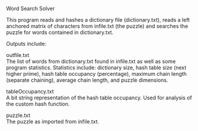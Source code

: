 Word Search Solver

This program reads and hashes a dictionary file (dictionary.txt), reads a left anchored matrix of characters from infile.txt (the puzzle) and searches the puzzle for words contained in dictionary.txt.

Outputs include:

   outfile.txt 		 
     The list of words from dictionary.txt found in infile.txt as well as some program statistics.
     Statistics include: dictionary size, hash table size (next higher prime), hash table occupancy (percentage),
 			             maximum chain length (separate chaining), average chain length, and puzzle dimensions.
 			             
   tableOccupancy.txt	
     A bit string representation of the hash table occupancy. Used for analysis of the custom hash function.
     
   puzzle.txt		
     The puzzle as imported from infile.txt.

